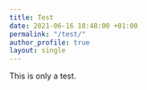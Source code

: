 ```yaml
---
title: Test
date: 2021-06-16 18:48:00 +01:00
permalink: "/test/"
author_profile: true
layout: single
---
```


This is only a test.